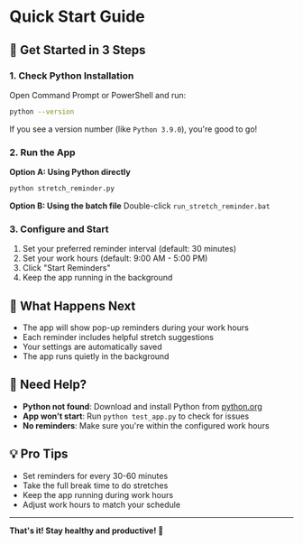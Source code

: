 # Quick Start Guide

## 🚀 Get Started in 3 Steps

### 1. Check Python Installation
Open Command Prompt or PowerShell and run:
```bash
python --version
```
If you see a version number (like `Python 3.9.0`), you're good to go!

### 2. Run the App
**Option A: Using Python directly**
```bash
python stretch_reminder.py
```

**Option B: Using the batch file**
Double-click `run_stretch_reminder.bat`

### 3. Configure and Start
1. Set your preferred reminder interval (default: 30 minutes)
2. Set your work hours (default: 9:00 AM - 5:00 PM)
3. Click "Start Reminders"
4. Keep the app running in the background

## 🎯 What Happens Next

- The app will show pop-up reminders during your work hours
- Each reminder includes helpful stretch suggestions
- Your settings are automatically saved
- The app runs quietly in the background

## 🔧 Need Help?

- **Python not found**: Download and install Python from [python.org](https://python.org)
- **App won't start**: Run `python test_app.py` to check for issues
- **No reminders**: Make sure you're within the configured work hours

## 💡 Pro Tips

- Set reminders for every 30-60 minutes
- Take the full break time to do stretches
- Keep the app running during work hours
- Adjust work hours to match your schedule

---

**That's it! Stay healthy and productive! 💪** 